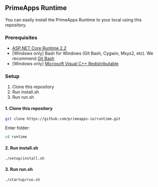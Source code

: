 ## PrimeApps Runtime
You can easily install the PrimeApps Runtime to your local using this repository.

### Prerequisites
* [ASP.NET Core Runtime 2.2](https://dotnet.microsoft.com/download/dotnet-core/2.2)
* [Windows only] Bash for Windows (Git Bash, Cygwin, Msys2, etc). We recommend [Git Bash](https://github.com/git-for-windows/git/releases)
* [Windows only] [Microsoft Visual C++ Redistributable](https://support.microsoft.com/en-us/help/2977003/the-latest-supported-visual-c-downloads)

### Setup
1. Clone this repository
2. Run install.sh
3. Run run.sh

#### 1. Clone this repository
```bash
git clone https://github.com/primeapps-io/runtime.git
```

Enter folder:
```bash
cd runtime
```

#### 2. Run install.sh
```bash
./setup/install.sh
```

#### 3. Run run.sh
```bash
./startup/run.sh
```
